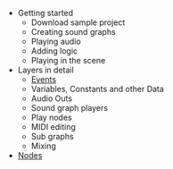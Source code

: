 * Getting started
    * Download sample project
    * Creating sound graphs
    * Playing audio
    * Adding logic
    * Playing in the scene
* Layers in detail
    * [Events](Events)
    * Variables, Constants and other Data
    * Audio Outs
    * Sound graph players
    * Play nodes
    * MIDI editing
    * Sub graphs
    * Mixing
* [Nodes](Nodes)


